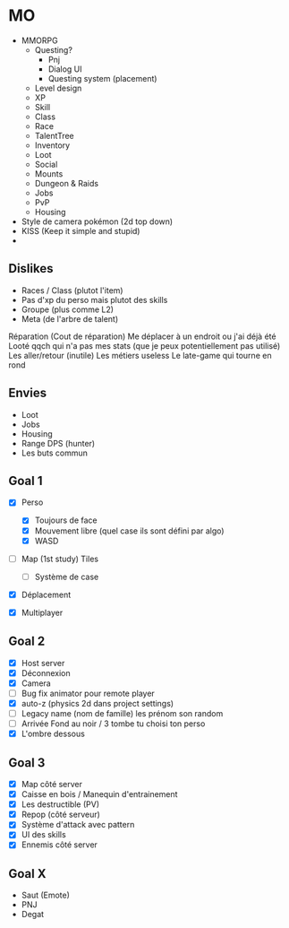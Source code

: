 # MO

- MMORPG
    - Questing?
        - Pnj
        - Dialog UI
        - Questing system (placement)
    - Level design
    - XP
    - Skill
    - Class
    - Race
    - TalentTree
    - Inventory
    - Loot
    - Social
    - Mounts
    - Dungeon & Raids
    - Jobs
    - PvP
    - Housing
- Style de camera pokémon (2d top down)
- KISS (Keep it simple and stupid)
- 


## Dislikes

- Races / Class (plutot l'item)
- Pas d'xp du perso mais plutot des skills
- Groupe (plus comme L2)
- Meta (de l'arbre de talent)


Réparation (Cout de réparation)
Me déplacer à un endroit ou j'ai déjà été
Looté qqch qui n'a pas mes stats (que je peux potentiellement pas utilisé)
Les aller/retour (inutile)
Les métiers useless
Le late-game qui tourne en rond

## Envies 
- Loot
- Jobs
- Housing
- Range DPS (hunter)
- Les buts commun

## Goal 1

- [x] Perso
    - [x] Toujours de face
    - [x] Mouvement libre (quel case ils sont défini par algo)
    - [x] WASD
- [ ] Map (1st study) Tiles
    - [ ] Système de case
- [x] Déplacement
- [x] Multiplayer


## Goal 2

- [x]  Host server
- [x]  Déconnexion
- [x]  Camera
- [ ]  Bug fix animator pour remote player
- [x]  auto-z (physics 2d dans project settings)
- [ ]  Legacy name (nom de famille) les prénom son random
- [ ]  Arrivée Fond au noir / 3 tombe tu choisi ton perso
- [x]  L'ombre dessous

## Goal 3

- [x]  Map côté server
- [x]  Caisse en bois / Manequin d'entrainement
- [x]  Les destructible (PV)
- [x]  Repop (côté serveur)
- [x]  Système d'attack avec pattern
- [x]  UI des skills
- [x]  Ennemis côté server

## Goal X

- Saut (Emote)
- PNJ
- Degat